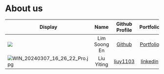 # About us


Display |    Name    |             Github Profile              | Portfolio 
--------|:----------:|:---------------------------------------:|:---------:
![](https://i.ibb.co/fYkRH15/Hero-Image.png) | Lim Soong En | [Github](https://github.com/soongensayo) | [Portfolio](https://soongen.com)
![WIN_20240307_16_26_22_Pro.jpg](..%2F..%2F..%2F..%2F..%2FPictures%2FCamera%20Roll%2FWIN_20240307_16_26_22_Pro.jpg) | Liu Yiting | [liuy1103](https://github.com/liuy1103) | [linkedin](www.linkedin.com/in/liuy1103)